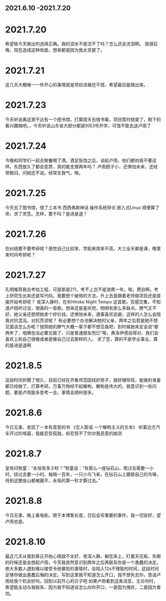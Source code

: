 ## 2021.6.10 -2021.7.20

# 2021.7.20
希望我今天做出的选择正确。我的泪水不是流干了吗？怎么还会流泪啊。
我很后悔，现在造成这种局面，想来都是因为我太贪婪了。
# 2021.7.21
这几天大概唯一一件开心的事情就是项目进展还不错，希望最后能搞出来。
# 2021.7.23
今天听说离这里不远有一个图书馆，打算周天去借书看，项目暂时结束了，剩下的看兴趣搞吧。，今天听说山东省大部分都是9月3号开学，可惜不能去送卢雨了
# 2021.7.24
今晚和同学们一起去聚餐喝了酒。酒足饭饱之后，谈起卢雨，他们都劝我不要这样。东西放久了都会变质，真的能支撑两年吗？
卢雨胆子小，还惧怕未来，还经常郁闷，问她还不说。经常生我气。唉。
# 2021.7.25
今天去了图书馆，借了三本书 西西弗斯神话 操作系统导论 嵌入式Linux
顺便算了命，求了灵签。怎样，要干吗？是进是退？
# 2021.7.26
在纠结要不要考研呢？感觉自己比较笨，学起来效率不高，大三全天都是课，哪里来时间考研呢？
# 2021.7.27
孔明推荐我去考哈工程，可是那是211，考不上岂不是浪费一年。唉，费劲啊。考上研究生出来还是写代码。我要想个破局的方法，升上去是跟着老师做项目还是直接开始考研呢？
夜深人静时，在听Hiroko Night Tempo 这首歌，百感交集，不知道卢雨听过没，很美的一首歌。想来还是喜欢吧，明明有那么多缺点，脾气又不好，她父亲还想把她卖个好价钱。还惧怕未来，遇事喜欢逃避。这样的人怎么会陪我对抗混沌，对抗荒谬呢？
有必要想个办法解决她的父亲，两年之后若是她不想见面该怎么办呢？按照她的脾气大概一辈子都不想见我吧，到时候她肯定会说“都两年了，咱俩也没必要见面了，只是普通朋友而已”唉，弗洛伊德说得对，我们会喜欢上和自己很像或者是像自己过去那样的人。
求了签，算的不是学业事业，算的是进是退啊
# 2021.8.5
这段时间折腾了很久，目前已经在齐鲁师范园找好房子，报好辅导班，能做的准备都已经做了，打算考研。万事万物经不起解构，解构是伟大的，我意识到一些问题，要是卢雨能多思考一会，事情会顺利很多。
# 2021.8.6
今日无事，发现了一本有意思的书 《恋人絮语 一个解构主义的文本》
听着远方汽车开过的喧嚣，我能忍受孤独，却忍受不了你对我恶意的揣测
# 2021.8.7
皇帝问牧童：“永恒有多少秒？”牧童说：“有那么一座钻石山，爬过去需要一小时，绕过去要一小时。每隔一百年，一只小鸟飞来，在钻石山上磨砺自己的鸟喙，待到这整座山都被磨平，永恒的第一秒才算过去。”
# 2021.8.8
今日无事，晚上看电影。限于本博客长度，日后会写重要的事件，我一切安好，望卢雨也是。
# 2021.8.10
最近几天从我到章丘开始心情就不太好，夜深人静，躺在床上，盯着天花板，失眠的时候还是会想起卢雨，今天我突然意识到两年之后再联系你是一个愚蠢的决定。
绝大多数人遇到难以接受令他暴怒的事情时，会陷入12s不理智的时间，这段时间足够你做出愚蠢后悔的决定。写到这里我不知道怎么开口，我不想失去你，恳请卢雨给我个机会好吗，回到以前开心的日子吧
如果卢雨看到这条消息，无论何时，希望能主动与我联系，因为我不知道该怎么向你开口，一是因为愧疚，二是因为害怕。
